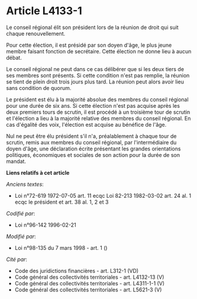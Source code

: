 # Article L4133-1

Le conseil régional élit son président lors de la réunion de droit qui suit chaque renouvellement.

Pour cette élection, il est présidé par son doyen d'âge, le plus jeune membre faisant fonction de secrétaire. Cette élection
ne donne lieu à aucun débat.

Le conseil régional ne peut dans ce cas délibérer que si les deux tiers de ses membres sont présents. Si cette condition
n'est pas remplie, la réunion se tient de plein droit trois jours plus tard. La réunion peut alors avoir lieu sans condition
de quorum.

Le président est élu à la majorité absolue des membres du conseil régional pour une durée de six ans. Si cette élection n'est
pas acquise après les deux premiers tours de scrutin, il est procédé à un troisième tour de scrutin et l'élection a lieu à la
majorité relative des membres du conseil régional. En cas d'égalité des voix, l'élection est acquise au bénéfice de l'âge.

Nul ne peut être élu président s'il n'a, préalablement à chaque tour de scrutin, remis aux membres du conseil régional, par
l'intermédiaire du doyen d'âge, une déclaration écrite présentant les grandes orientations politiques, économiques et
sociales de son action pour la durée de son mandat.

**Liens relatifs à cet article**

_Anciens textes_:

  - Loi n°72-619 1972-07-05 art. 11 ecqc Loi 82-213 1982-03-02 art. 24 al. 1 ecqc le président et art. 38 al. 1, 2 et 3

_Codifié par_:

  - Loi n°96-142 1996-02-21

_Modifié par_:

  - Loi n°98-135 du 7 mars 1998 - art. 1 ()

_Cité par_:

  - Code des juridictions financières - art. L312-1 (VD)
  - Code général des collectivités territoriales - art. L4132-13 (V)
  - Code général des collectivités territoriales - art. L4311-1-1 (V)
  - Code général des collectivités territoriales - art. L5621-3 (V)
